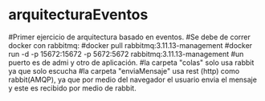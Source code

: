 # arquitecturaEventos
#Primer ejercicio de arquitectura basado en eventos.
#Se debe de correr docker con rabbitmq:
#docker pull rabbitmq:3.11.13-management
#docker run -d -p 15672:15672 -p 5672:5672 rabbitmq:3.11.13-management
#un puerto es de admi y otro de aplicación.
#la carpeta "colas" solo usa rabbit ya que solo escucha
#la carpeta "enviaMensaje" usa rest (http) como rabbit(AMQP), ya que por medio del navegador el usuario envia el mensaje y este es recibido por medio de rabbit.

